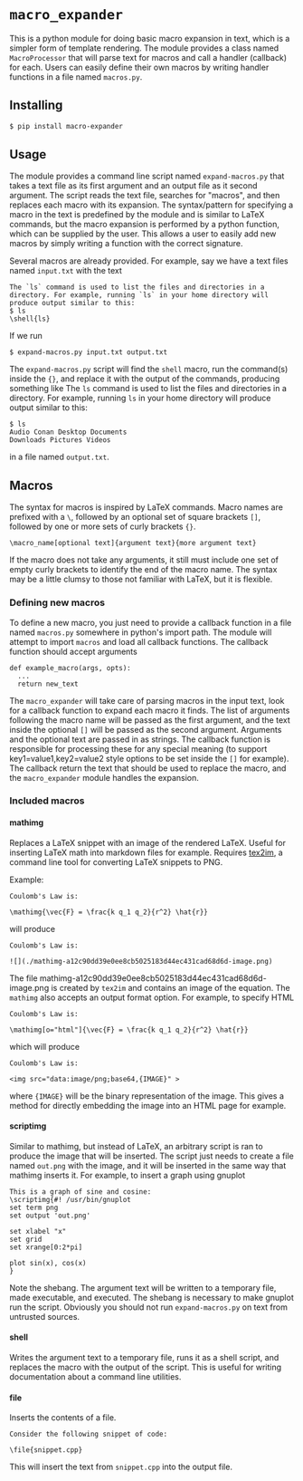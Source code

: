 # `macro_expander`

This is a python module for doing basic macro expansion in text, which is a simpler form of template rendering. The module
provides a class named `MacroProcessor` that will parse text for macros and call a handler (callback) for each. Users can easily define their
own macros by writing handler functions in a file named `macros.py`.

## Installing

```bash
$ pip install macro-expander
```

## Usage

The module provides a command line script named `expand-macros.py` that takes a text file as its first argument and an output file as it second argument. The
script reads the text file, searches for "macros", and then replaces each macro with its expansion. The syntax/pattern for specifying a macro in the text is predefined
by the module and is similar to LaTeX commands, but the macro expansion is performed by a python function, which can be supplied by the user. This allows a user
to easily add new macros by simply writing a function with the correct signature.

Several macros are already provided. For example, say we have a text files named `input.txt` with the text
```
The `ls` command is used to list the files and directories in a directory. For example, running `ls` in your home directory will produce output similar to this:
$ ls
\shell{ls}
```
If we run
```
$ expand-macros.py input.txt output.txt
```
The `expand-macros.py` script will find the `shell` macro, run the command(s) inside the `{}`, and replace it with the output of the commands, producing something like
The `ls` command is used to list the files and directories in a directory. For example, running `ls` in your home directory will produce output similar to this:
```
$ ls
Audio Conan Desktop Documents
Downloads Pictures Videos
```
in a file named `output.txt`.

## Macros

The syntax for macros is inspired by LaTeX commands. Macro names are prefixed with a `\`, followed by an optional set of square brackets `[]`, followed by one or more sets of curly brackets `{}`.
```
\macro_name[optional text]{argument text}{more argument text}
```
If the macro does not take any arguments, it still must include one set of empty curly brackets to identify the end of the macro name.
The syntax may be a little clumsy to those not familiar with LaTeX, but it is flexible.

### Defining new macros

To define a new macro, you just need to provide a callback function in a file named `macros.py` somewhere in python's import path.
The module will attempt to import `macros` and load all callback
functions. The callback function should accept arguments
```
def example_macro(args, opts):
  ...
  return new_text
```
The `macro_expander` will take care of parsing macros in the input text, look for a
callback function to expand each macro it finds. The list of arguments following the macro name will be
passed as the first argument, and the text inside the optional `[]` will be passed as the second argument. Arguments and the optional text are
passed in as strings. The callback function is responsible for processing these for any special meaning (to support key1=value1,key2=value2 style options to be set inside the `[]` for example).
The callback return the text that should be used to replace the macro, and the `macro_expander` module handles the expansion.


### Included macros

#### mathimg

Replaces a LaTeX snippet with an image of the rendered LaTeX. Useful for inserting LaTeX math into markdown files for example. Requires [tex2im](https://github.com/CD3/tex2im), a command line tool for converting
LaTeX snippets to PNG.

Example:

```
Coulomb's Law is:

\mathimg{\vec{F} = \frac{k q_1 q_2}{r^2} \hat{r}}
```
will produce
```
Coulomb's Law is:

![](./mathimg-a12c90dd39e0ee8cb5025183d44ec431cad68d6d-image.png)
```
The file mathimg-a12c90dd39e0ee8cb5025183d44ec431cad68d6d-image.png is created by `tex2im` and contains an image of the equation. The `mathimg` also accepts
an output format option. For example, to specify HTML
```
Coulomb's Law is:

\mathimg[o="html"]{\vec{F} = \frac{k q_1 q_2}{r^2} \hat{r}}
```
which will produce
```
Coulomb's Law is:

<img src="data:image/png;base64,{IMAGE}" >
```
where `{IMAGE}` will be the binary representation of the image. This gives a method for directly embedding the image into an HTML page for example.

#### scriptimg

Similar to mathimg, but instead of LaTeX, an arbitrary script is ran to produce the image that will be inserted. The script just needs to create a file named `out.png` with the image, and it will be inserted
in the same way that mathimg inserts it. For example, to insert a graph using gnuplot
```
This is a graph of sine and cosine:
\scriptimg{#! /usr/bin/gnuplot
set term png
set output 'out.png'

set xlabel "x"
set grid
set xrange[0:2*pi]

plot sin(x), cos(x)
}
```
Note the shebang. The argument text will be written to a temporary file, made executable, and executed. The shebang is necessary to make gnuplot run the script. Obviously you should not run `expand-macros.py` on text from
untrusted sources.

#### shell

Writes the argument text to a temporary file, runs it as a shell script, and replaces the macro with the output of the script. This is useful for writing documentation about a command line utilities.

#### file

Inserts the contents of a file.

```
Consider the following snippet of code:

\file{snippet.cpp}
```

This will insert the text from `snippet.cpp` into the output file.


